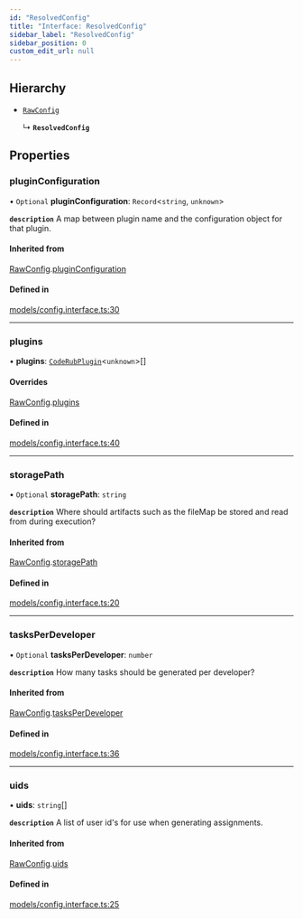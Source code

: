 ```yaml
---
id: "ResolvedConfig"
title: "Interface: ResolvedConfig"
sidebar_label: "ResolvedConfig"
sidebar_position: 0
custom_edit_url: null
---
```


## Hierarchy

- [`RawConfig`](RawConfig)

  ↳ **`ResolvedConfig`**

## Properties

### pluginConfiguration

• `Optional` **pluginConfiguration**: `Record`<`string`, `unknown`\>

**`description`** A map between plugin name and the configuration object for that plugin.

#### Inherited from

[RawConfig](RawConfig).[pluginConfiguration](RawConfig#pluginconfiguration)

#### Defined in

[models/config.interface.ts:30](https://github.com/agentender/code-rub/blob/944960b/packages/core/src/models/config.interface.ts#L30)

___

### plugins

• **plugins**: [`CodeRubPlugin`](CodeRubPlugin)<`unknown`\>[]

#### Overrides

[RawConfig](RawConfig).[plugins](RawConfig#plugins)

#### Defined in

[models/config.interface.ts:40](https://github.com/agentender/code-rub/blob/944960b/packages/core/src/models/config.interface.ts#L40)

___

### storagePath

• `Optional` **storagePath**: `string`

**`description`** Where should artifacts such as the fileMap be stored and read from during execution?

#### Inherited from

[RawConfig](RawConfig).[storagePath](RawConfig#storagepath)

#### Defined in

[models/config.interface.ts:20](https://github.com/agentender/code-rub/blob/944960b/packages/core/src/models/config.interface.ts#L20)

___

### tasksPerDeveloper

• `Optional` **tasksPerDeveloper**: `number`

**`description`** How many tasks should be generated per developer?

#### Inherited from

[RawConfig](RawConfig).[tasksPerDeveloper](RawConfig#tasksperdeveloper)

#### Defined in

[models/config.interface.ts:36](https://github.com/agentender/code-rub/blob/944960b/packages/core/src/models/config.interface.ts#L36)

___

### uids

• **uids**: `string`[]

**`description`** A list of user id's for use when generating assignments.

#### Inherited from

[RawConfig](RawConfig).[uids](RawConfig#uids)

#### Defined in

[models/config.interface.ts:25](https://github.com/agentender/code-rub/blob/944960b/packages/core/src/models/config.interface.ts#L25)

